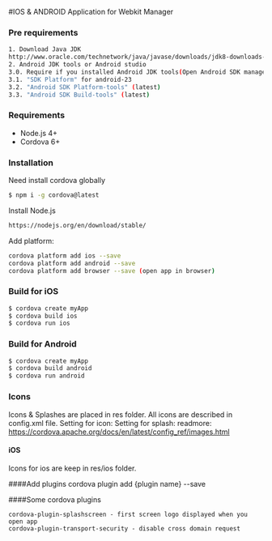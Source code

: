 #IOS & ANDROID Application for Webkit Manager

### Pre requirements 
```sh
1. Download Java JDK
http://www.oracle.com/technetwork/java/javase/downloads/jdk8-downloads-2133151.html (for Windows)
2. Android JDK tools or Android studio
3.0. Require if you installed Android JDK tools(Open Android SDK manager and select next options):
3.1. "SDK Platform" for android-23
3.2. "Android SDK Platform-tools" (latest)
3.3. "Android SDK Build-tools" (latest)
```

### Requirements
  - Node.js 4+
  - Cordova 6+

### Installation
Need install cordova globally
```sh
$ npm i -g cordova@latest
```
Install Node.js
```sh
https://nodejs.org/en/download/stable/
```
Add platform:
```sh
cordova platform add ios --save
cordova platform add android --save
cordova platform add browser --save (open app in browser)
```

### Build for iOS

```sh
$ cordova create myApp
$ cordova build ios
$ cordova run ios
```

### Build for Android

```sh
$ cordova create myApp
$ cordova build android
$ cordova run android
```
### Icons
Icons & Splashes are placed in res folder. All icons are described in config.xml file.
Setting for icon:
<icon height="76" src="res/ios/icons/fg-76px.png" width="76" />
Setting for splash:
<splash height="480" src="res/ios/splash/640x960.png" width="320" />
readmore: https://cordova.apache.org/docs/en/latest/config_ref/images.html

#### iOS
Icons for ios are keep in res/ios folder.

####Add plugins
cordova plugin add {plugin name} --save

####Some cordova plugins
```
cordova-plugin-splashscreen - first screen logo displayed when you open app
cordova-plugin-transport-security - disable cross domain request
```


